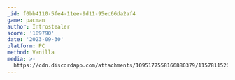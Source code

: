 ```yaml
---
_id: f0bb4110-5fe4-11ee-9d11-95ec66da2af4
game: pacman
author: Introstealer
score: '189790'
date: '2023-09-30'
platform: PC
method: Vanilla
media: >-
  https://cdn.discordapp.com/attachments/1095177558166880379/1157811520009420880/pacman_high_score.png?ex=6519f781&is=6518a601&hm=907725ae6cdb49cdbdf49ada1d1394e0019618c2eda6a3f814963d78421e6b05&
---
```


